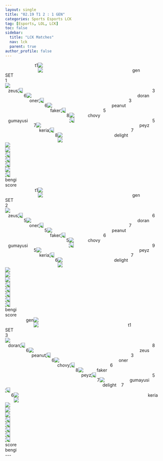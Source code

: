```yaml
---
layout: single
title: "02.19 T1 2 : 1 GEN"
categories: Sports Esports LCK
tag: [Esports, LOL, LCK]
toc: false
sidebar:
  title: "LCK Matches"
  nav: lck
  parent: true
author_profile: false
---
```


<div class="match-esports">
  <div class="esports-win2"></div>
  <!-------------------------------- team --------------------------------->
  <div class="esports-team1">
    <img src="/images/esports/lol/lck/t1-logo.png"/>
    <span style="float:left;margin-left:10vmin;">t1</span>
  </div>
  <div class="esports-team2">
    <img src="/images/esports/lol/lck/gen-logo.png"/>
    <span style="float:right;margin-right:7vmin;">gen</span>
  </div>
  <!-------------------------------- set --------------------------------->
  <div class="esports-set">
    <span>SET</span><br>
    <span>1</span>
  </div>
  <!-------------------------------- top --------------------------------->
  <div class="esports-champion1">
    <img class="gallery-img" src="/images/esports/lol/Champions/K'Sante.png" style="transform: scaleX();"/>
  </div>
  <div class="esports-player1">
    <span style="float:left;margin-left:1vmin;">zeus</span>
    <span style="float:right;margin-right:2vmin;">3</span>
  </div>
  <div class="esports-champion2">
    <img class="gallery-img" src="/images/esports/lol/Champions/Gnar.png" style="transform: scaleX(-1);"/>
  </div>
  <div class="esports-player2">
    <span style="float:right;margin-right:1vmin;">doran</span>
    <span style="float:left;margin-left:2vmin;">6</span>
  </div>
  <!-------------------------------- jungle --------------------------------->
  <div class="esports-champion1">
    <img class="gallery-img" src="/images/esports/lol/Champions/Wukong.png" style="transform: scaleX();"/>
  </div>
  <div class="esports-player1">
    <span style="float:left;margin-left:1vmin;">oner</span>
    <span style="float:right;margin-right:2vmin;">3</span>
  </div>
  <div class="esports-champion2">
    <img class="gallery-img" src="/images/esports/lol/Champions/Sejuani.png" style="transform: scaleX(-1);"/>
  </div>
  <div class="esports-player2">
    <span style="float:right;margin-right:1vmin;">peanut</span>
    <span style="float:left;margin-left:2vmin;">6</span>
  </div>
  <!-------------------------------- mid --------------------------------->
  <div class="esports-champion1">
    <img class="gallery-img" src="/images/esports/lol/Champions/Annie.png" style="transform: scaleX();"/>
  </div>
  <div class="esports-player1">
    <span style="float:left;margin-left:1vmin;">faker</span>
    <span style="float:right;margin-right:2vmin;">5</span>
  </div>
  <div class="esports-champion2">
    <img class="gallery-img" src="/images/esports/lol/Champions/Viktor.png" style="transform: scaleX(-1);"/>
  </div>
  <div class="esports-player2">
    <span style="float:right;margin-right:1vmin;">chovy</span>
    <span style="float:left;margin-left:2vmin;">8</span>
  </div>
  <!-------------------------------- adc --------------------------------->
  <div class="esports-champion1">
    <img class="gallery-img" src="/images/esports/lol/Champions/Varus.png" style="transform: scaleX();"/>
  </div>
  <div class="esports-player1">
    <span style="float:left;margin-left:1vmin;">gumayusi</span>
    <span style="float:right;margin-right:2vmin;">5</span>
  </div>
  <div class="esports-champion2">
    <img class="gallery-img" src="/images/esports/lol/Champions/Caitlyn.png" style="transform: scaleX(-1);"/>
  </div>
  <div class="esports-player2">
    <span style="float:right;margin-right:1vmin;">peyz</span>
    <span style="float:left;margin-left:2vmin;">7</span>
  </div>
  <!-------------------------------- support --------------------------------->
  <div class="esports-champion1">
    <img class="gallery-img" src="/images/esports/lol/Champions/Heimerdinger.png" style="transform: scaleX();"/>
  </div>
  <div class="esports-player1">
    <span style="float:left;margin-left:1vmin;">keria</span>
    <span style="float:right;margin-right:2vmin;">7</span>
  </div>
  <div class="esports-champion2">
    <img class="gallery-img" src="/images/esports/lol/Champions/Karma.png" style="transform: scaleX(-1);"/>
  </div>
  <div class="esports-player2">
    <span style="float:right;margin-right:1vmin;">delight</span>
    <span style="float:left;margin-left:2vmin;">8</span>
  </div>
  <!-------------------------------- ban --------------------------------->
  <div class="esports-ban-slash1">
    <i class="fas fa-slash fa-rotate-90 fa-lg" style="color:rgba(255,255,255,0.6);"></i>
    <i class="fas fa-slash fa-rotate-90 fa-lg" style="color:rgba(255,255,255,0.6);"></i>
    <i class="fas fa-slash fa-rotate-90 fa-lg" style="color:rgba(255,255,255,0.6);"></i>
    <i class="fas fa-slash fa-rotate-90 fa-lg" style="color:rgba(255,255,255,0.6);"></i>
    <i class="fas fa-slash fa-rotate-90 fa-lg" style="color:rgba(255,255,255,0.6);"></i>
  </div>
  <div class="esports-ban-slash2">
    <i class="fas fa-slash fa-rotate-90 fa-lg" style="color:rgba(255,255,255,0.6);"></i>
    <i class="fas fa-slash fa-rotate-90 fa-lg" style="color:rgba(255,255,255,0.6);"></i>
    <i class="fas fa-slash fa-rotate-90 fa-lg" style="color:rgba(255,255,255,0.6);"></i>
    <i class="fas fa-slash fa-rotate-90 fa-lg" style="color:rgba(255,255,255,0.6);"></i>
    <i class="fas fa-slash fa-rotate-90 fa-lg" style="color:rgba(255,255,255,0.6);"></i>
  </div>
  <div class="esports-ban1" style="margin-left:0.8vmin;">
    <img class="gallery-img" src="/images/esports/lol/Champions/Maokai.png" style="transform: scaleX();"/>
  </div>
  <div class="esports-ban1">
    <img class="gallery-img" src="/images/esports/lol/Champions/Karma.png" style="transform: scaleX();"/>
  </div>
  <div class="esports-ban1">
    <img class="gallery-img" src="/images/esports/lol/Champions/Jayce.png" style="transform: scaleX();"/>
  </div>
  <div class="esports-ban1">
    <img class="gallery-img" src="/images/esports/lol/Champions/Zeri.png" style="transform: scaleX();"/>
  </div>
  <div class="esports-ban1 gallery-img" style="background-color:#ccc;"></div>
  <div class="esports-ban2" style="margin-right:0.8vmin;">
    <img class="gallery-img" src="/images/esports/lol/Champions/Ashe.png" style="transform: scaleX(-1);"/>
  </div>
  <div class="esports-ban2">
    <img class="gallery-img" src="/images/esports/lol/Champions/Caitlyn.png" style="transform: scaleX(-1);"/>
  </div>
  <div class="esports-ban2">
    <img class="gallery-img" src="/images/esports/lol/Champions/Lucian.png" style="transform: scaleX(-1);"/>
  </div>
  <div class="esports-ban2">
    <img class="gallery-img" src="/images/esports/lol/Champions/Renekton.png" style="transform: scaleX();"/>
  </div>
  <div class="esports-ban2">
    <img class="gallery-img" src="/images/esports/lol/Champions/Jax.png" style="transform: scaleX(-1);"/>
  </div>
  <!-------------------------------- coach --------------------------------->
  <div class="esports-coach1">bengi</div>
  <div class="esports-coach2">score</div>
</div>
<div class="match-esports">
  <div class="esports-win1"></div>
  <!-------------------------------- team --------------------------------->
  <div class="esports-team1">
    <img src="/images/esports/lol/lck/t1-logo.png"/>
    <span style="float:left;margin-left:10vmin;">t1</span>
  </div>
  <div class="esports-team2">
    <img src="/images/esports/lol/lck/gen-logo.png"/>
    <span style="float:right;margin-right:7vmin;">gen</span>
  </div>
  <!-------------------------------- set --------------------------------->
  <div class="esports-set">
    <span>SET</span><br>
    <span>2</span>
  </div>
  <!-------------------------------- top --------------------------------->
  <div class="esports-champion1">
    <img class="gallery-img" src="/images/esports/lol/Champions/Jayce.png" style="transform: scaleX();"/>
  </div>
  <div class="esports-player1">
    <span style="float:left;margin-left:1vmin;">zeus</span>
    <span style="float:right;margin-right:2vmin;">6</span>
  </div>
  <div class="esports-champion2">
    <img class="gallery-img" src="/images/esports/lol/Champions/Renekton.png" style="transform: scaleX(-1);"/>
  </div>
  <div class="esports-player2">
    <span style="float:right;margin-right:1vmin;">doran</span>
    <span style="float:left;margin-left:2vmin;">5</span>
  </div>
  <!-------------------------------- jungle --------------------------------->
  <div class="esports-champion1">
    <img class="gallery-img" src="/images/esports/lol/Champions/Elise.png" style="transform: scaleX();"/>
  </div>
  <div class="esports-player1">
    <span style="float:left;margin-left:1vmin;">oner</span>
    <span style="float:right;margin-right:2vmin;">7</span>
  </div>
  <div class="esports-champion2">
    <img class="gallery-img" src="/images/esports/lol/Champions/Sejuani.png" style="transform: scaleX(-1);"/>
  </div>
  <div class="esports-player2">
    <span style="float:right;margin-right:1vmin;">peanut</span>
    <span style="float:left;margin-left:2vmin;">5</span>
  </div>
  <!-------------------------------- mid --------------------------------->
  <div class="esports-champion1">
    <img class="gallery-img" src="/images/esports/lol/Champions/Kassadin.png" style="transform: scaleX();"/>
  </div>
  <div class="esports-player1">
    <span style="float:left;margin-left:1vmin;">faker</span>
    <span style="float:right;margin-right:2vmin;">6</span>
  </div>
  <div class="esports-champion2">
    <img class="gallery-img" src="/images/esports/lol/Champions/Viktor.png" style="transform: scaleX(-1);"/>
  </div>
  <div class="esports-player2">
    <span style="float:right;margin-right:1vmin;">chovy</span>
    <span style="float:left;margin-left:2vmin;">5</span>
  </div>
  <!-------------------------------- adc --------------------------------->
  <div class="esports-champion1">
    <img class="gallery-img" src="/images/esports/lol/Champions/Varus.png" style="transform: scaleX();"/>
  </div>
  <div class="esports-player1">
    <span style="float:left;margin-left:1vmin;">gumayusi</span>
    <span style="float:right;margin-right:2vmin;">9</span>
  </div>
  <div class="esports-champion2">
    <img class="gallery-img" src="/images/esports/lol/Champions/Zeri.png" style="transform: scaleX(-1);"/>
  </div>
  <div class="esports-player2">
    <span style="float:right;margin-right:1vmin;">peyz</span>
    <span style="float:left;margin-left:2vmin;">5</span>
  </div>
  <!-------------------------------- support --------------------------------->
  <div class="esports-champion1">
    <img class="gallery-img" src="/images/esports/lol/Champions/Kalista.png" style="transform: scaleX();"/>
  </div>
  <div class="esports-player1">
    <span style="float:left;margin-left:1vmin;">keria</span>
    <span style="float:right;margin-right:2vmin;">7</span>
  </div>
  <div class="esports-champion2">
    <img class="gallery-img" src="/images/esports/lol/Champions/Lulu.png" style="transform: scaleX(-1);"/>
  </div>
  <div class="esports-player2">
    <span style="float:right;margin-right:1vmin;">delight</span>
    <span style="float:left;margin-left:2vmin;">6</span>
  </div>
  <!-------------------------------- ban --------------------------------->
  <div class="esports-ban-slash1">
    <i class="fas fa-slash fa-rotate-90 fa-lg" style="color:rgba(255,255,255,0.6);"></i>
    <i class="fas fa-slash fa-rotate-90 fa-lg" style="color:rgba(255,255,255,0.6);"></i>
    <i class="fas fa-slash fa-rotate-90 fa-lg" style="color:rgba(255,255,255,0.6);"></i>
    <i class="fas fa-slash fa-rotate-90 fa-lg" style="color:rgba(255,255,255,0.6);"></i>
    <i class="fas fa-slash fa-rotate-90 fa-lg" style="color:rgba(255,255,255,0.6);"></i>
  </div>
  <div class="esports-ban-slash2">
    <i class="fas fa-slash fa-rotate-90 fa-lg" style="color:rgba(255,255,255,0.6);"></i>
    <i class="fas fa-slash fa-rotate-90 fa-lg" style="color:rgba(255,255,255,0.6);"></i>
    <i class="fas fa-slash fa-rotate-90 fa-lg" style="color:rgba(255,255,255,0.6);"></i>
    <i class="fas fa-slash fa-rotate-90 fa-lg" style="color:rgba(255,255,255,0.6);"></i>
    <i class="fas fa-slash fa-rotate-90 fa-lg" style="color:rgba(255,255,255,0.6);"></i>
  </div>
  <div class="esports-ban1" style="margin-left:0.8vmin;">
    <img class="gallery-img" src="/images/esports/lol/Champions/Maokai.png" style="transform: scaleX();"/>
  </div>
  <div class="esports-ban1">
    <img class="gallery-img" src="/images/esports/lol/Champions/Karma.png" style="transform: scaleX();"/>
  </div>
  <div class="esports-ban1">
    <img class="gallery-img" src="/images/esports/lol/Champions/Annie.png" style="transform: scaleX();"/>
  </div>
  <div class="esports-ban1">
    <img class="gallery-img" src="/images/esports/lol/Champions/Akali.png" style="transform: scaleX();"/>
  </div>
  <div class="esports-ban1">
    <img class="gallery-img" src="/images/esports/lol/Champions/Sion.png" style="transform: scaleX();"/>
  </div>
  <div class="esports-ban2" style="margin-right:0.8vmin;">
    <img class="gallery-img" src="/images/esports/lol/Champions/Ashe.png" style="transform: scaleX(-1);"/>
  </div>
  <div class="esports-ban2">
    <img class="gallery-img" src="/images/esports/lol/Champions/Caitlyn.png" style="transform: scaleX(-1);"/>
  </div>
  <div class="esports-ban2">
    <img class="gallery-img" src="/images/esports/lol/Champions/Lucian.png" style="transform: scaleX(-1);"/>
  </div>
  <div class="esports-ban2">
    <img class="gallery-img" src="/images/esports/lol/Champions/Soraka.png" style="transform: scaleX(-1);"/>
  </div>
  <div class="esports-ban2">
    <img class="gallery-img" src="/images/esports/lol/Champions/Azir.png" style="transform: scaleX(-1);"/>
  </div>
  <!-------------------------------- coach --------------------------------->
  <div class="esports-coach1">bengi</div>
  <div class="esports-coach2">score</div>
</div>
<div class="match-esports">
  <div class="esports-win2"></div>
  <!-------------------------------- team --------------------------------->
  <div class="esports-team1">
    <img src="/images/esports/lol/lck/gen-logo.png"/>
    <span style="float:left;margin-left:7vmin;">gen</span>
  </div>
  <div class="esports-team2">
    <img src="/images/esports/lol/lck/t1-logo.png"/>
    <span style="float:right;margin-right:10vmin;">t1</span>
  </div>
  <!-------------------------------- set --------------------------------->
  <div class="esports-set">
    <span>SET</span><br>
    <span>3</span>
  </div>
  <!-------------------------------- top --------------------------------->
  <div class="esports-champion1">
    <img class="gallery-img" src="/images/esports/lol/Champions/Jayce.png" style="transform: scaleX();"/>
  </div>
  <div class="esports-player1">
    <span style="float:left;margin-left:1vmin;">doran</span>
    <span style="float:right;margin-right:2vmin;">8</span>
  </div>
  <div class="esports-champion2">
    <img class="gallery-img" src="/images/esports/lol/Champions/Gnar.png" style="transform: scaleX(-1);"/>
  </div>
  <div class="esports-player2">
    <span style="float:right;margin-right:1vmin;">zeus</span>
    <span style="float:left;margin-left:2vmin;">6</span>
  </div>
  <!-------------------------------- jungle --------------------------------->
  <div class="esports-champion1">
    <img class="gallery-img" src="/images/esports/lol/Champions/Poppy.png" style="transform: scaleX();"/>
  </div>
  <div class="esports-player1">
    <span style="float:left;margin-left:1vmin;">peanut</span>
    <span style="float:right;margin-right:2vmin;">3</span>
  </div>
  <div class="esports-champion2">
    <img class="gallery-img" src="/images/esports/lol/Champions/Wukong.png" style="transform: scaleX(-1);"/>
  </div>
  <div class="esports-player2">
    <span style="float:right;margin-right:1vmin;">oner</span>
    <span style="float:left;margin-left:2vmin;">6</span>
  </div>
  <!-------------------------------- mid --------------------------------->
  <div class="esports-champion1">
    <img class="gallery-img" src="/images/esports/lol/Champions/Viktor.png" style="transform: scaleX();"/>
  </div>
  <div class="esports-player1">
    <span style="float:left;margin-left:1vmin;">chovy</span>
    <span style="float:right;margin-right:2vmin;">6</span>
  </div>
  <div class="esports-champion2">
    <img class="gallery-img" src="/images/esports/lol/Champions/Annie.png" style="transform: scaleX(-1);"/>
  </div>
  <div class="esports-player2">
    <span style="float:right;margin-right:1vmin;">faker</span>
    <span style="float:left;margin-left:2vmin;">8</span>
  </div>
  <!-------------------------------- adc --------------------------------->
  <div class="esports-champion1">
    <img class="gallery-img" src="/images/esports/lol/Champions/Draven.png" style="transform: scaleX();"/>
  </div>
  <div class="esports-player1">
    <span style="float:left;margin-left:1vmin;">peyz</span>
    <span style="float:right;margin-right:2vmin;">5</span>
  </div>
  <div class="esports-champion2">
    <img class="gallery-img" src="/images/esports/lol/Champions/Varus.png" style="transform: scaleX(-1);"/>
  </div>
  <div class="esports-player2">
    <span style="float:right;margin-right:1vmin;">gumayusi</span>
    <span style="float:left;margin-left:2vmin;">7</span>
  </div>
  <!-------------------------------- support --------------------------------->
  <div class="esports-champion1">
    <img class="gallery-img" src="/images/esports/lol/Champions/Ashe.png" style="transform: scaleX();"/>
  </div>
  <div class="esports-player1">
    <span style="float:left;margin-left:1vmin;">delight</span>
    <span style="float:right;margin-right:2vmin;">7</span>
  </div>
  <div class="esports-champion2">
    <img class="gallery-img" src="/images/esports/lol/Champions/Jhin.png" style="transform: scaleX(-1);"/>
  </div>
  <div class="esports-player2">
    <span style="float:right;margin-right:1vmin;">keria</span>
    <span style="float:left;margin-left:2vmin;">6</span>
  </div>
  <!-------------------------------- ban --------------------------------->
  <div class="esports-ban-slash1">
    <i class="fas fa-slash fa-rotate-90 fa-lg" style="color:rgba(255,255,255,0.6);"></i>
    <i class="fas fa-slash fa-rotate-90 fa-lg" style="color:rgba(255,255,255,0.6);"></i>
    <i class="fas fa-slash fa-rotate-90 fa-lg" style="color:rgba(255,255,255,0.6);"></i>
    <i class="fas fa-slash fa-rotate-90 fa-lg" style="color:rgba(255,255,255,0.6);"></i>
    <i class="fas fa-slash fa-rotate-90 fa-lg" style="color:rgba(255,255,255,0.6);"></i>
  </div>
  <div class="esports-ban-slash2">
    <i class="fas fa-slash fa-rotate-90 fa-lg" style="color:rgba(255,255,255,0.6);"></i>
    <i class="fas fa-slash fa-rotate-90 fa-lg" style="color:rgba(255,255,255,0.6);"></i>
    <i class="fas fa-slash fa-rotate-90 fa-lg" style="color:rgba(255,255,255,0.6);"></i>
    <i class="fas fa-slash fa-rotate-90 fa-lg" style="color:rgba(255,255,255,0.6);"></i>
    <i class="fas fa-slash fa-rotate-90 fa-lg" style="color:rgba(255,255,255,0.6);"></i>
  </div>
  <div class="esports-ban1" style="margin-left:0.8vmin;">
    <img class="gallery-img" src="/images/esports/lol/Champions/Elise.png" style="transform: scaleX();"/>
  </div>
  <div class="esports-ban1">
    <img class="gallery-img" src="/images/esports/lol/Champions/Caitlyn.png" style="transform: scaleX();"/>
  </div>
  <div class="esports-ban1">
    <img class="gallery-img" src="/images/esports/lol/Champions/Jayce.png" style="transform: scaleX();"/>
  </div>
  <div class="esports-ban1">
    <img class="gallery-img" src="/images/esports/lol/Champions/Kassadin.png" style="transform: scaleX();"/>
  </div>
  <div class="esports-ban1">
    <img class="gallery-img" src="/images/esports/lol/Champions/Fiora.png" style="transform: scaleX();"/>
  </div>
  <div class="esports-ban2" style="margin-right:0.8vmin;">
    <img class="gallery-img" src="/images/esports/lol/Champions/Maokai.png" style="transform: scaleX(-1);"/>
  </div>
  <div class="esports-ban2">
    <img class="gallery-img" src="/images/esports/lol/Champions/Lucian.png" style="transform: scaleX(-1);"/>
  </div>
  <div class="esports-ban2">
    <img class="gallery-img" src="/images/esports/lol/Champions/Camille.png" style="transform: scaleX(-1);"/>
  </div>
  <div class="esports-ban2">
    <img class="gallery-img" src="/images/esports/lol/Champions/Sejuani.png" style="transform: scaleX(-1);"/>
  </div>
  <div class="esports-ban2">
    <img class="gallery-img" src="/images/esports/lol/Champions/Vi.png" style="transform: scaleX(-1);"/>
  </div>
  <!-------------------------------- coach --------------------------------->
  <div class="esports-coach1">score</div>
  <div class="esports-coach2">bengi</div>
</div>
---